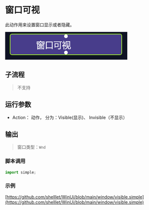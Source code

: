 # 窗口可视 
此动作用来设置窗口显示或者隐藏。

![action](./images/2023-01-20_203116.png ':size=90%')

## 子流程
> 不支持

## 运行参数



* Action： 动作， 分为：Visible(显示)、 Invisible（不显示）

## 输出

> 窗口类型：`Wnd`


### 脚本调用

```python
import simple;

```

### 示例

[https://github.com/shelllet/WinUi/blob/main/window/visible.simple](https://github.com/shelllet/WinUi/blob/main/window/visible.simple)
